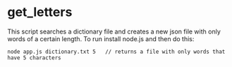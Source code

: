 # get_letters


This script searches a dictionary file and creates a new json file with only words of a certain length. 
To run install node.js and then do this:



```node app.js dictionary.txt 5   // returns a file with only words that have 5 characters```

